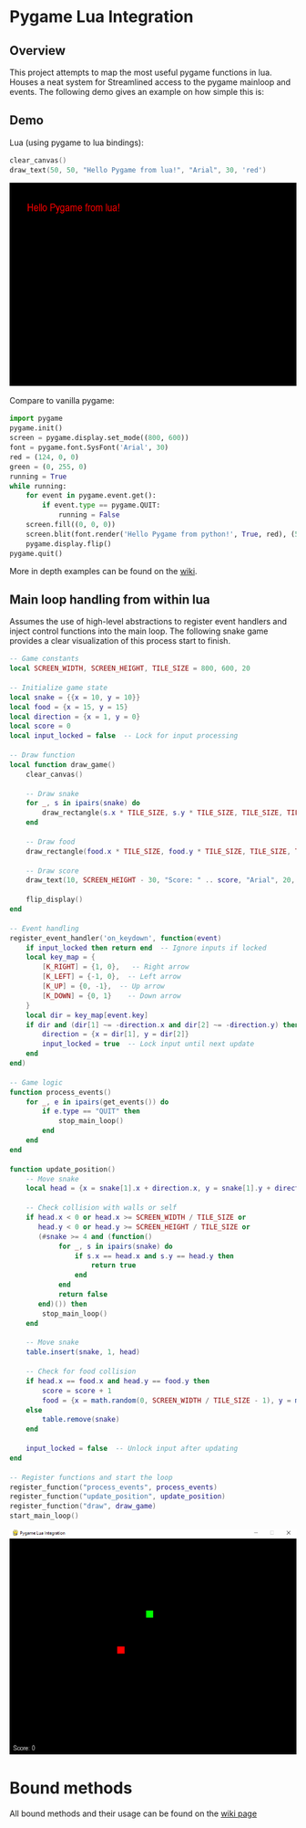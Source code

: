 # Pygame Lua Integration

## Overview

This project attempts to map the most useful pygame functions in lua. Houses a neat system for Streamlined access to the pygame mainloop and events. The following demo gives an example on how simple this is:

## Demo

Lua (using pygame to lua bindings):
```lua
clear_canvas()
draw_text(50, 50, "Hello Pygame from lua!", "Arial", 30, 'red')
```

<div align="center">
    <img src="hello_world_lua.PNG" alt="hello world in pygame with lua">
</div>

Compare to vanilla pygame:
```python
import pygame
pygame.init()
screen = pygame.display.set_mode((800, 600))
font = pygame.font.SysFont('Arial', 30)
red = (124, 0, 0)
green = (0, 255, 0)
running = True
while running:
    for event in pygame.event.get():
        if event.type == pygame.QUIT:
            running = False
    screen.fill((0, 0, 0))
    screen.blit(font.render('Hello Pygame from python!', True, red), (50, 50))
    pygame.display.flip()
pygame.quit()
```
More in depth examples can be found on the [wiki](https://github.com/JakeTurner616/pygame-lua-bindings/wiki).

## Main loop handling from within lua
Assumes the use of high-level abstractions to register event handlers and inject control functions into the main loop. The following snake game provides a clear visualization of this process start to finish.
```lua
-- Game constants
local SCREEN_WIDTH, SCREEN_HEIGHT, TILE_SIZE = 800, 600, 20

-- Initialize game state
local snake = {{x = 10, y = 10}}
local food = {x = 15, y = 15}
local direction = {x = 1, y = 0}
local score = 0
local input_locked = false  -- Lock for input processing

-- Draw function
local function draw_game()
    clear_canvas()

    -- Draw snake
    for _, s in ipairs(snake) do
        draw_rectangle(s.x * TILE_SIZE, s.y * TILE_SIZE, TILE_SIZE, TILE_SIZE, "#00FF00")
    end

    -- Draw food
    draw_rectangle(food.x * TILE_SIZE, food.y * TILE_SIZE, TILE_SIZE, TILE_SIZE, "#FF0000")

    -- Draw score
    draw_text(10, SCREEN_HEIGHT - 30, "Score: " .. score, "Arial", 20, "#FFFFFF")

    flip_display()
end

-- Event handling
register_event_handler('on_keydown', function(event)
    if input_locked then return end  -- Ignore inputs if locked
    local key_map = {
        [K_RIGHT] = {1, 0},   -- Right arrow
        [K_LEFT] = {-1, 0},  -- Left arrow
        [K_UP] = {0, -1},  -- Up arrow
        [K_DOWN] = {0, 1}    -- Down arrow
    }
    local dir = key_map[event.key]
    if dir and (dir[1] ~= -direction.x and dir[2] ~= -direction.y) then
        direction = {x = dir[1], y = dir[2]}
        input_locked = true  -- Lock input until next update
    end
end)

-- Game logic
function process_events()
    for _, e in ipairs(get_events()) do
        if e.type == "QUIT" then
            stop_main_loop()
        end
    end
end

function update_position()
    -- Move snake
    local head = {x = snake[1].x + direction.x, y = snake[1].y + direction.y}

    -- Check collision with walls or self
    if head.x < 0 or head.x >= SCREEN_WIDTH / TILE_SIZE or
       head.y < 0 or head.y >= SCREEN_HEIGHT / TILE_SIZE or
       (#snake >= 4 and (function()
            for _, s in ipairs(snake) do
                if s.x == head.x and s.y == head.y then
                    return true
                end
            end
            return false
       end)()) then
        stop_main_loop()
    end

    -- Move snake
    table.insert(snake, 1, head)

    -- Check for food collision
    if head.x == food.x and head.y == food.y then
        score = score + 1
        food = {x = math.random(0, SCREEN_WIDTH / TILE_SIZE - 1), y = math.random(0, SCREEN_HEIGHT / TILE_SIZE - 1)}
    else
        table.remove(snake)
    end

    input_locked = false  -- Unlock input after updating
end

-- Register functions and start the loop
register_function("process_events", process_events)
register_function("update_position", update_position)
register_function("draw", draw_game)
start_main_loop()
```
<div align="center">
    <img src="lua_snake_pygame.gif" alt="snake game in pygame with lua">
</div>

# Bound methods
All bound methods and their usage can be found on the [wiki page](https://github.com/JakeTurner616/pygame-lua-bindings/wiki)

